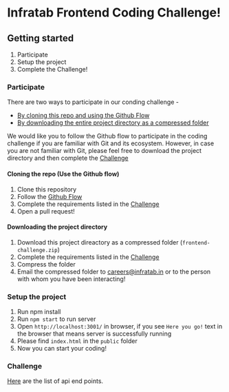 # Infratab Frontend Coding Challenge!

## Getting started
1. Participate
2. Setup the project
3. Complete the Challenge!

### Participate
There are two ways to participate in our conding challenge -
- [By cloning this repo and using the Github Flow]()
- [By downloading the entire project directory as a compressed folder]()

We would like you to follow the Github flow to participate in the coding challenge if you are familiar with Git and its ecosystem. However, in case you are not familiar with Git, please feel free to download the project directory and then complete the [Challenge]()

#### Cloning the repo (Use the Github flow)
1. Clone this repository
2. Follow the [Github Flow](https://guides.github.com/introduction/flow/)
3. Complete the requirements listed in the [Challenge]()
4. Open a pull request!

#### Downloading the project directory
1. Download this project direactory as a compressed folder (`frontend-challenge.zip`)
2. Complete the requirements listed in the [Challenge]()
3. Compress the folder
4. Email the compressed folder to careers@infratab.in or to the person with whom you have been interacting!

### Setup the project
1. Run npm install
2. Run `npm start` to run server
3. Open `http://localhost:3001/` in browser, if you see `Here you go!` text in the browser that means server is successfully running
4. Please find `index.html` in the `public` folder
5. Now you can start your coding!

### Challenge



[Here](https://github.com/Infratab/Twitter-Trends/blob/master/API.md) are the list of api end points.
